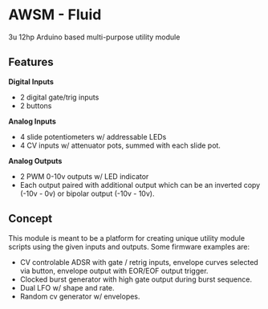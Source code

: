 # AWSM - Fluid

3u 12hp Arduino based multi-purpose utility module

## Features

**Digital Inputs**

* 2 digital gate/trig inputs
* 2 buttons

**Analog Inputs**

* 4 slide potentiometers w/ addressable LEDs
* 4 CV inputs w/ attenuator pots, summed with each slide pot.

**Analog Outputs**

* 2 PWM 0-10v outputs w/ LED indicator
* Each output paired with additional output which can be an inverted copy (-10v - 0v) or bipolar output (-10v - 10v).

## Concept

This module is meant to be a platform for creating unique utility module scripts using the given inputs and outputs. Some firmware examples are:

* CV controlable ADSR with gate / retrig inputs, envelope curves selected via button, envelope output with EOR/EOF output trigger.
* Clocked burst generator with high gate output during burst sequence.
* Dual LFO w/ shape and rate.
* Random cv generator w/ envelopes.